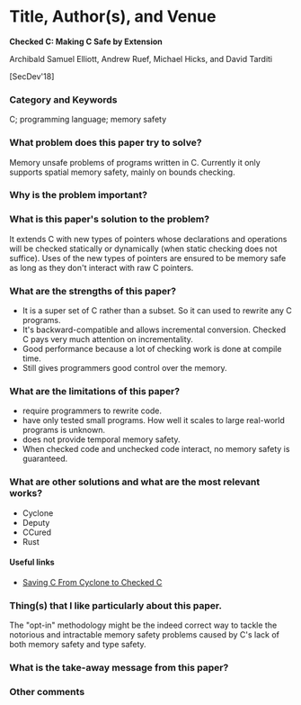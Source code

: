 # Title, Author(s), and Venue
**Checked C: Making C Safe by Extension**

Archibald Samuel Elliott, Andrew Ruef, Michael Hicks, and David Tarditi

[SecDev'18]

### Category and Keywords
C; programming language; memory safety

### What problem does this paper try to solve?
Memory unsafe problems of programs written in C. Currently it only supports
spatial memory safety, mainly on bounds checking.

### Why is the problem important?

### What is this paper's solution to the problem?
It extends C with new types of pointers whose declarations and operations will
be checked statically or dynamically (when static checking does not suffice).
Uses of the new types of pointers are ensured to be memory safe as long as 
they don't interact with raw C pointers.

### What are the strengths of this paper?
- It is a super set of C rather than a subset. So it can used to rewrite 
  any C programs.
- It's backward-compatible and allows incremental conversion. 
  Checked C pays very much attention on incrementality. 
- Good performance because a lot of checking work is done at compile time.
- Still gives programmers good control over the memory.

### What are the limitations of this paper?
- require programmers to rewrite code.
- have only tested small programs. How well it scales to large real-world 
  programs is unknown.
- does not provide temporal memory safety.
- When checked code and unchecked code interact, no memory safety is guaranteed.

### What are other solutions and what are the most relevant works?
- Cyclone
- Deputy
- CCured
- Rust

#### Useful links
- [Saving C From Cyclone to Checked
  C](https://cs.anu.edu.au/cybersec/issisp2018/assets/slides/cyclone-overview.pdf)

### Thing(s) that I like particularly about this paper.
The "opt-in" methodology might be the indeed correct way to tackle the 
notorious and intractable memory safety problems caused by C's lack of
both memory safety and type safety.

### What is the take-away message from this paper?

### Other comments

